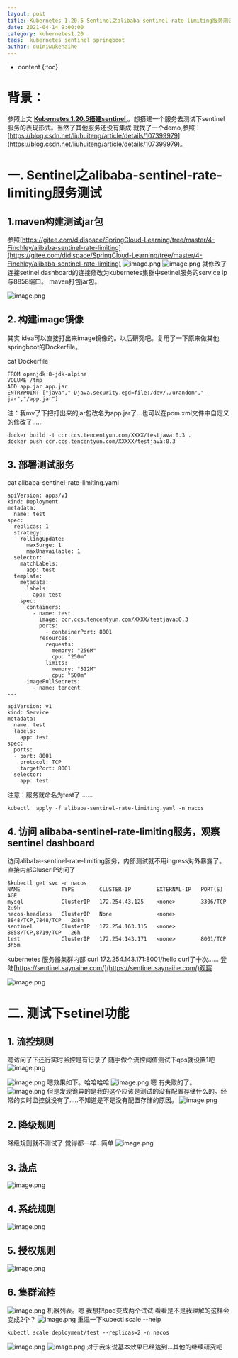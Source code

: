 ```yaml
---
layout: post
title: Kubernetes 1.20.5 Sentinel之alibaba-sentinel-rate-limiting服务测试
date: 2021-04-14 9:00:00
category: kubernetes1.20 
tags:  kubernetes sentinel springboot
author: duiniwukenaihe
---
```

* content
{:toc}
# 背景：
参照上文 [**Kubernetes 1.20.5搭建sentinel** ](https://www.yuque.com/duiniwukenaihe/ehb02i/gezxbh)。想搭建一个服务去测试下sentinel服务的表现形式。当然了其他服务还没有集成 就找了一个demo,参照：[https://blog.csdn.net/liuhuiteng/article/details/107399979](https://blog.csdn.net/liuhuiteng/article/details/107399979)。
# 一. Sentinel之alibaba-sentinel-rate-limiting服务测试
## 1.maven构建测试jar包


参照[https://gitee.com/didispace/SpringCloud-Learning/tree/master/4-Finchley/alibaba-sentinel-rate-limiting](https://gitee.com/didispace/SpringCloud-Learning/tree/master/4-Finchley/alibaba-sentinel-rate-limiting)
![image.png](https://cdn.nlark.com/yuque/0/2021/png/2505271/1618402185855-b4e736a7-cfc1-4183-9e5e-8648d62d2ba8.png#align=left&display=inline&height=345&margin=%5Bobject%20Object%5D&name=image.png&originHeight=690&originWidth=1303&size=104522&status=done&style=none&width=651.5)
![image.png](https://cdn.nlark.com/yuque/0/2021/png/2505271/1618402224677-438caecf-fcea-4bb3-9b37-93319fbf80b7.png#align=left&display=inline&height=337&margin=%5Bobject%20Object%5D&name=image.png&originHeight=674&originWidth=1588&size=80535&status=done&style=none&width=794)
就修改了连接setinel dashboard的连接修改为kubernetes集群中setinel服务的service ip与8858端口。
maven打包jar包。


![image.png](https://cdn.nlark.com/yuque/0/2021/png/2505271/1618402382586-019f5ca4-4c7e-47e9-9d69-07ae93d5c257.png#align=left&display=inline&height=342&margin=%5Bobject%20Object%5D&name=image.png&originHeight=683&originWidth=1912&size=143470&status=done&style=none&width=956)
## 2. 构建image镜像
其实 idea可以直接打出来image镜像的。以后研究吧。复用了一下原来做其他springboot的Dockerfile。

cat Dockerfile 
```
FROM openjdk:8-jdk-alpine
VOLUME /tmp
ADD app.jar app.jar
ENTRYPOINT ["java","-Djava.security.egd=file:/dev/./urandom","-jar","/app.jar"]

```
注：我mv了下把打出来的jar包改名为app.jar了...也可以在pom.xml文件中自定义的修改了......
```
docker build -t ccr.ccs.tencentyun.com/XXXX/testjava:0.3 .
docker push ccr.ccs.tencentyun.com/XXXXX/testjava:0.3 
```
## 3. 部署测试服务
cat alibaba-sentinel-rate-limiting.yaml
```
apiVersion: apps/v1
kind: Deployment
metadata:
  name: test
spec:
  replicas: 1
  strategy:
    rollingUpdate:
      maxSurge: 1
      maxUnavailable: 1
  selector:
    matchLabels:
      app: test
  template:
    metadata:
      labels:
        app: test
    spec:
      containers:
        - name: test
          image: ccr.ccs.tencentyun.com/XXXX/testjava:0.3
          ports:
            - containerPort: 8001
          resources:
            requests:
              memory: "256M"
              cpu: "250m"
            limits:
              memory: "512M"
              cpu: "500m" 
      imagePullSecrets:                                              
        - name: tencent
---

apiVersion: v1
kind: Service
metadata:
  name: test
  labels:
    app: test
spec:
  ports:
  - port: 8001
    protocol: TCP
    targetPort: 8001
  selector:
    app: test
```
注意：服务就命名为test了 ......
```
kubectl  apply -f alibaba-sentinel-rate-limiting.yaml -n nacos
```
## 4. 访问 alibaba-sentinel-rate-limiting服务，观察sentinel dashboard
访问alibaba-sentinel-rate-limiting服务，内部测试就不用ingress对外暴露了。直接内部CluserIP访问了
```
$kubectl get svc -n nacos
NAME             TYPE        CLUSTER-IP        EXTERNAL-IP   PORT(S)             AGE
mysql            ClusterIP   172.254.43.125    <none>        3306/TCP            2d9h
nacos-headless   ClusterIP   None              <none>        8848/TCP,7848/TCP   2d8h
sentinel         ClusterIP   172.254.163.115   <none>        8858/TCP,8719/TCP   26h
test             ClusterIP   172.254.143.171   <none>        8001/TCP            3h5m
```
kubernetes 服务器集群内部  curl 172.254.143.171:8001/hello  curl了十次......
登陆[https://sentinel.saynaihe.com/](https://sentinel.saynaihe.com/)观察


![image.png](https://cdn.nlark.com/yuque/0/2021/png/2505271/1618403339597-5c42e19d-8230-4b45-bcac-957a082b7e4c.png#align=left&display=inline&height=390&margin=%5Bobject%20Object%5D&name=image.png&originHeight=779&originWidth=1721&size=186960&status=done&style=none&width=860.5)
# 二.  测试下setinel功能
## 1. 流控规则
嗯访问了下还行实时监控是有记录了
随手做个流控阈值测试下qps就设置1吧
![image.png](https://cdn.nlark.com/yuque/0/2021/png/2505271/1618403575398-aa43a071-f31f-42c2-b26b-94e0cd9301ec.png#align=left&display=inline&height=365&margin=%5Bobject%20Object%5D&name=image.png&originHeight=729&originWidth=1609&size=90549&status=done&style=none&width=804.5)


![image.png](https://cdn.nlark.com/yuque/0/2021/png/2505271/1618403380608-a4d47c6f-715a-45ac-ba2e-e36886cf3407.png#align=left&display=inline&height=387&margin=%5Bobject%20Object%5D&name=image.png&originHeight=774&originWidth=1607&size=81447&status=done&style=none&width=803.5)
嗯效果如下。哈哈哈哈
![image.png](https://cdn.nlark.com/yuque/0/2021/png/2505271/1618403512962-19de7b89-7eaf-4150-8f9b-82acbe5454a3.png#align=left&display=inline&height=88&margin=%5Bobject%20Object%5D&name=image.png&originHeight=175&originWidth=986&size=37201&status=done&style=none&width=493)
嗯 有失败的了。
![image.png](https://cdn.nlark.com/yuque/0/2021/png/2505271/1618403747461-aba20dd9-0882-411f-8c0e-9b2505e8bbdf.png#align=left&display=inline&height=337&margin=%5Bobject%20Object%5D&name=image.png&originHeight=674&originWidth=1586&size=96842&status=done&style=none&width=793)
但是发现诡异的是我的这个应该是测试的没有配置存储什么的。经常的实时监控就没有了.....不知道是不是没有配置存储的原因。
![image.png](https://cdn.nlark.com/yuque/0/2021/png/2505271/1618403761050-93eb3a4f-fa67-4a79-bc20-e2d2b9841866.png#align=left&display=inline&height=329&margin=%5Bobject%20Object%5D&name=image.png&originHeight=657&originWidth=1591&size=55104&status=done&style=none&width=795.5)
## 2. 降级规则
降级规则就不测试了 觉得都一样...简单
![image.png](https://cdn.nlark.com/yuque/0/2021/png/2505271/1618404059659-97bc1a5c-6ea0-413f-99ec-ea7cb4d83a10.png#align=left&display=inline&height=401&margin=%5Bobject%20Object%5D&name=image.png&originHeight=801&originWidth=1511&size=87148&status=done&style=none&width=755.5)
## 3. 热点
![image.png](https://cdn.nlark.com/yuque/0/2021/png/2505271/1618404139377-b871ef08-8494-43b2-a225-54d3c933ae79.png#align=left&display=inline&height=378&margin=%5Bobject%20Object%5D&name=image.png&originHeight=756&originWidth=1465&size=78857&status=done&style=none&width=732.5)
## 4. 系统规则
![image.png](https://cdn.nlark.com/yuque/0/2021/png/2505271/1618404158576-5f5f6a41-bbf7-415f-8c9f-010333ad0568.png#align=left&display=inline&height=394&margin=%5Bobject%20Object%5D&name=image.png&originHeight=788&originWidth=1493&size=72750&status=done&style=none&width=746.5)
## 5. 授权规则
![image.png](https://cdn.nlark.com/yuque/0/2021/png/2505271/1618404183828-ae73e037-a5e2-48ef-8153-a17c4eb8673a.png#align=left&display=inline&height=370&margin=%5Bobject%20Object%5D&name=image.png&originHeight=740&originWidth=1434&size=70339&status=done&style=none&width=717)
## 6. 集群流控
![image.png](https://cdn.nlark.com/yuque/0/2021/png/2505271/1618404206162-f85ae786-3673-4290-b6aa-fa730e295b92.png#align=left&display=inline&height=379&margin=%5Bobject%20Object%5D&name=image.png&originHeight=758&originWidth=1584&size=64746&status=done&style=none&width=792)
机器列表。嗯 我想把pod变成两个试试 看看是不是我理解的这样会变成2个？
![image.png](https://cdn.nlark.com/yuque/0/2021/png/2505271/1618404239372-6d9ebbdc-b4ac-4987-87b8-2de7d90c18cd.png#align=left&display=inline&height=349&margin=%5Bobject%20Object%5D&name=image.png&originHeight=697&originWidth=1583&size=62048&status=done&style=none&width=791.5)
重温一下kubectl scale --help
```
kubectl scale deployment/test --replicas=2 -n nacos
```
![image.png](https://cdn.nlark.com/yuque/0/2021/png/2505271/1618404376396-6bfd3725-18d5-4b73-8a4a-56eb3aa36c33.png#align=left&display=inline&height=128&margin=%5Bobject%20Object%5D&name=image.png&originHeight=256&originWidth=1165&size=32840&status=done&style=none&width=582.5)
![image.png](https://cdn.nlark.com/yuque/0/2021/png/2505271/1618404450384-9b0a529a-040a-4e59-9bc2-69adf6a8caf6.png#align=left&display=inline&height=398&margin=%5Bobject%20Object%5D&name=image.png&originHeight=795&originWidth=1843&size=187497&status=done&style=none&width=921.5)
对于我来说基本效果已经达到...其他的继续研究吧


